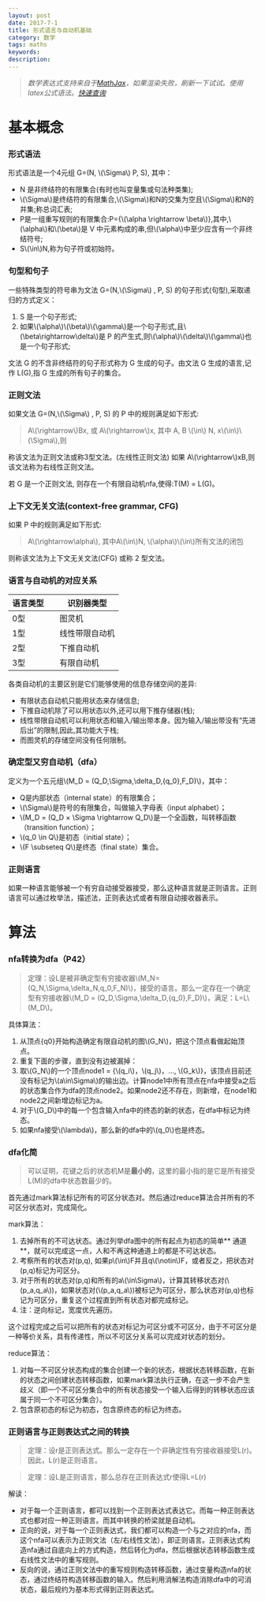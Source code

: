 ```yaml
---
layout: post
date: 2017-7-1
title: 形式语言与自动机基础
category: 数学
tags: maths
keywords:
description:
---
```


> *数学表达式支持来自于[MathJax](http://mathjax-chinese-doc.readthedocs.io/en/latest/start.html)，如果渲染失败，刷新一下试试。使用latex公式语法。[快速查询](http://zh.numberempire.com/texequationeditor/equationeditor.php)*

# **基本概念**

### 形式语法

形式语法是一个4元组 G=(N, \\(\Sigma\\) P, S), 其中：

- N 是非终结符的有限集合(有时也叫变量集或句法种类集);
- \\(\Sigma\\)是终结符的有限集合,\\(\Sigma\\)和N的交集为空且\\(\Sigma\\)和N的并集;称总词汇表;
- P是一组重写规则的有限集合:P={\\(\alpha \rightarrow \beta\\)},其中,\\(\alpha\\)和\\(\beta\\)是 V 中元素构成的串,但\\(\alpha\\)中至少应含有一个非终结符号;
- S\\(\in\\)N,称为句子符或初始符。




### 句型和句子
一些特殊类型的符号串为文法 G=(N,\\(\Sigma\\) , P, S) 的句子形式(句型),采取递归的方式定义：

1. S 是一个句子形式;
2. 如果\\(\alpha\\)\\(\beta\\)\\(\gamma\\)是一个句子形式,且\\(\beta\rightarrow\delta\\)是 P 的产生式,则\\(\alpha\\)\\(\delta\\)\\(\gamma\\)也是一个句子形式;

文法 G 的不含非终结符的句子形式称为 G 生成的句子。由文法 G 生成的语言,记作 L(G),指 G 生成的所有句子的集合。

### 正则文法
如果文法 G=(N,\\(\Sigma\\) , P, S) 的 P 中的规则满足如下形式:

> A\\(\rightarrow\\)Bx, 或 A\\(\rightarrow\\)x, 其中 A, B \\(\in\\) N, x\\(\in\\)\\(\Sigma\\),则

称该文法为正则文法或称3型文法。(左线性正则文法)
如果 A\\(\rightarrow\\)xB,则该文法称为右线性正则文法。
<!-- more -->

若 G 是一个正则文法, 则存在一个有限自动机nfa,使得:T(M) = L(G)。

### 上下文无关文法(context-free grammar, CFG)
如果 P 中的规则满足如下形式:

> A\\(\rightarrow\alpha\\), 其中A\\(\in\\)N, \\(\alpha\\)\\(\in\\)所有文法的闭包

则称该文法为上下文无关文法(CFG) 或称 2 型文法。




### 语言与自动机的对应关系

|  语言类型  |      | 识别器类型  |
|---|----|----|
|0型||图灵机|
|1型||线性带限自动机|
|2型||下推自动机|
|3型||有限自动机|

各类自动机的主要区别是它们能够使用的信息存储空间的差异:

- 有限状态自动机只能用状态来存储信息;
- 下推自动机除了可以用状态以外,还可以用下推存储器(栈);
- 线性带限自动机可以利用状态和输入/输出带本身。因为输入/输出带没有“先进后出”的限制,因此,其功能大于栈;
- 而图灵机的存储空间没有任何限制。


### 确定型又穷自动机（dfa）
定义为一个五元组\\(M_D = (Q_D,\Sigma,\delta_D,{q_0},F\_D)\\)，其中：

- Q是内部状态（internal state）的有限集合；
- \\(\Sigma\\)是符号的有限集合，叫做输入字母表（input alphabet）；
- \\(M_D = (Q_D × \Sigma \rightarrow Q\_D\\)是一个全函数，叫转移函数（transition function）；
- \\(q\_0 \in Q\\)是初态（initial state）；
- \\(F \subseteq Q\\)是终态（final state）集合。

### 正则语言

如果一种语言能够被一个有穷自动接受器接受，那么这种语言就是正则语言。正则语言可以通过枚举法，描述法，正则表达式或者有限自动接收器表示。

# **算法**

### nfa转换为dfa（P42）

> 定理：设L是被非确定型有穷接收器\\(M_N=(Q_N,\Sigma,\delta_N,q_0,F_N)\\)，接受的语言。那么一定存在一个确定型有穷接收器\\(M_D = (Q_D,\Sigma,\delta_D,{q_0},F_D)\\)，满足：L=L\\(M_D\\)。

具体算法：

1. 从顶点{q0}开始构造确定有限自动机的图\\(G\_N\\)，把这个顶点看做起始顶点。
2. 重复下面的步骤，直到没有边被漏掉：
3. 取\\(G\_N\\)的一个顶点node1 = {\\(q\_i\\)，\\(q\_j\\)，..., \\(G\_k\\)}，该顶点目前还没有标记为\\(a\in\Sigma\\)的输出边。计算node1中所有顶点在nfa中接受a之后的状态集合作为dfa的顶点node2。如果node2还不存在，则新增，在node1和node2之间新增边标记为a。
4. 对于\\(G\_D\\)中的每一个包含输入nfa中的终态的新的状态，在dfa中标记为终态。
5. 如果nfa接受\\(\lambda\\)，那么新的dfa中的\\(q\_0\\)也是终态。

### dfa化简

> 可以证明，花键之后的状态机M是**最小的**，这里的最小指的是它是所有接受L(M)的dfa中状态数最少的。

首先通过mark算法标记所有的可区分状态对。然后通过reduce算法合并所有的不可区分状态对，完成简化。

mark算法：

1. 去掉所有的不可达状态。通过列举dfa图中的所有起点为初态的简单** 通道 **，就可以完成这一点，人和不再这种通道上的都是不可达状态。
2. 考察所有的状态对(p,q), 如果p\\(\in\\)F并且q\\(\notin\\)F，或者反之，把状态对(p,q)标记为可区分。
3. 对于所有的状态对(p,q)和所有的a\\(\in\Sigma\\)，计算其转移状态对(\\(p_a,q_a\\))，如果状态对(\\(p_a,q_a\\))被标记为可区分，那么状态对(p,q)也标记为可区分，重复这个过程直到所有状态对都完成标记。
4. 注：逆向标记，宽度优先遍历。

这个过程完成之后可以把所有的状态对标记为可区分或不可区分，由于不可区分是一种等价关系，具有传递性，所以不可区分关系可以完成对状态的划分。

reduce算法：
1. 对每一不可区分状态构成的集合创建一个新的状态，根据状态转移函数，在新的状态之间创建状态转移函数，如果mark算法执行正确，在这一步不会产生歧义（即一个不可区分集合中的所有状态接受一个输入后得到的转移状态应该属于同一个不可区分集合）。
2. 包含原初态的标记为初态，包含原终态的标记为终态。

### 正则语言与正则表达式之间的转换

> 定理：设r是正则表达式。那么一定存在一个非确定性有穷接收器接受L(r)。因此，L(r)是正则语言。

> 定理：设L是正则语言，那么总存在正则表达式r使得L=L(r)

解读：

- 对于每一个正则语言，都可以找到一个正则表达式表达它。而每一种正则表达式也都对应一种正则语言。而其中转换的桥梁就是自动机。
- 正向的说，对于每一个正则表达式，我们都可以构造一个与之对应的nfa，而这个nfa可以表示为正则文法（左/右线性文法），即正则语言。正则表达式构造nfa通过自底向上的方式构造，然后转化为dfa，然后根据状态转移函数生成右线性文法中的重写规则。
- 反向的说，通过正则文法中的重写规则构造转移函数，通过变量构造nfa的状态，通过终结符构造转移函数的输入。然后利用消解法构造消除dfa中的可消状态，最后规约为基本形式得到正则表达式。
